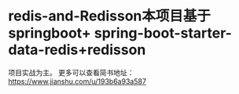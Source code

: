 # redis-and-Redisson本项目基于springboot+ spring-boot-starter-data-redis+redisson
项目实战为主。
更多可以查看简书地址：https://www.jianshu.com/u/193b6a93a587
